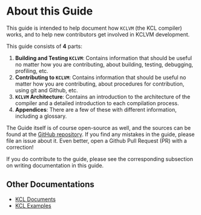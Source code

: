 # About this Guide

This guide is intended to help document how `KCLVM` (the KCL compiler) works, and to help new contributors get involved in KCLVM development.

This guide consists of **4** parts:

1. **Building and Testing `KCLVM`**: Contains information that should be useful no matter how you are contributing, about building, testing, debugging, profiling, etc.
2. **Contributing to `KCLVM`**: Contains information that should be useful no matter how you are contributing, about procedures for contribution, using git and Github, etc.
3. **`KCLVM` Architecture**: Contains an introduction to the architecture of the compiler and a detailed introduction to each compilation process.
4. **Appendices**: There are a few of these with different information, including a glossary.

The Guide itself is of course open-source as well, and the sources can be found at the [GitHub repository](https://github.com/KusionStack/KCLVM/tree/main/docs/dev_guide). If you find any mistakes in the guide, please file an issue about it. Even better, open a Github Pull Request (PR) with a correction!

If you do contribute to the guide, please see the corresponding subsection on writing documentation in this guide.

## Other Documentations

* [KCL Documents](https://kusionstack.io/docs/reference/lang/lang/tour)
* [KCL Examples](https://github.com/KusionStack/examples)
